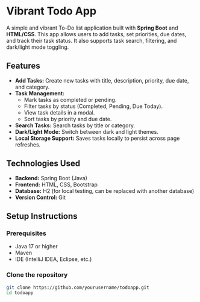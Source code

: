# Vibrant Todo App

A simple and vibrant To-Do list application built with **Spring Boot** and **HTML/CSS**. This app allows users to add tasks, set priorities, due dates, and track their task status. It also supports task search, filtering, and dark/light mode toggling.

## Features

- **Add Tasks:** Create new tasks with title, description, priority, due date, and category.
- **Task Management:**
  - Mark tasks as completed or pending.
  - Filter tasks by status (Completed, Pending, Due Today).
  - View task details in a modal.
  - Sort tasks by priority and due date.
- **Search Tasks:** Search tasks by title or category.
- **Dark/Light Mode:** Switch between dark and light themes.
- **Local Storage Support:** Saves tasks locally to persist across page refreshes.

## Technologies Used

- **Backend:** Spring Boot (Java)
- **Frontend:** HTML, CSS, Bootstrap
- **Database:** H2 (for local testing, can be replaced with another database)
- **Version Control:** Git

## Setup Instructions

### Prerequisites

- Java 17 or higher
- Maven
- IDE (IntelliJ IDEA, Eclipse, etc.)

### Clone the repository

```bash
git clone https://github.com/yourusername/todoapp.git
cd todoapp

